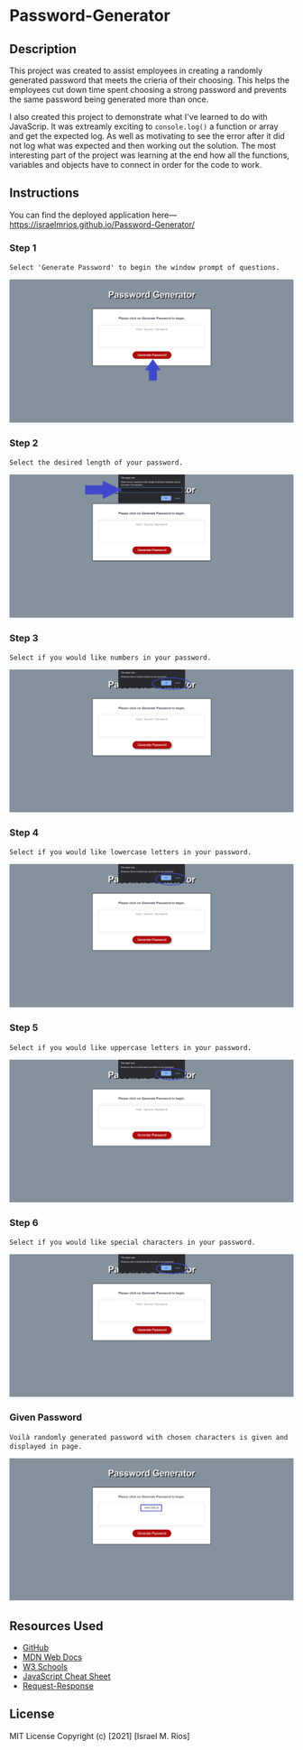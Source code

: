 # Password-Generator

## Description
This project was created to assist employees in creating a randomly generated password that meets the crieria of their choosing. This helps the employees cut down time spent choosing a strong password and prevents the same password being generated more than once.

I also created this project to demonstrate what I've learned to do with JavaScrip. It was extreamly exciting to ```console.log()``` a function or array and get the expected log. As well as motivating to see the error after it did not log what was expected and then working out the solution. The most interesting part of the project was learning at the end how all the functions, variables and objects have to connect in order for the code to work.

## Instructions

You can find the deployed application here&mdash;https://israelmrios.github.io/Password-Generator/

### Step 1
```
Select 'Generate Password' to begin the window prompt of questions.
```
![Screenshot of landing page.](./assets/images/Password-Generator-Demo.png)

### Step 2
```
Select the desired length of your password.
```
![Screenshot of first question.](./assets/images/Password-Legnth.png)

### Step 3
```
Select if you would like numbers in your password.
```
![Screenshot of second question.](./assets/images/Want-Numbers.png)

### Step 4
```
Select if you would like lowercase letters in your password.
```
![Screenshot of third question.](./assets/images/Want-Lower-Alpha.png)

### Step 5
```
Select if you would like uppercase letters in your password.
```
![Screenshot of forth question.](./assets/images/Want-Upper-Alpha.png)

### Step 6
```
Select if you would like special characters in your password.
```
![Screenshot of fift question.](./assets/images/Want-Special-Char.png)

### Given Password
```
Voilà randomly generated password with chosen characters is given and displayed in page.
```
![Image of password given.](./assets/images/Random-Password.png)

## Resources Used
* [GitHub](http://github.com)
* [MDN Web Docs](https://developer.mozilla.org)
* [W3 Schools](https://www.w3schools.com/)
* [JavaScript Cheat Sheet](https://websitesetup.org/javascript-cheat-sheet/)
* [Request-Response](https://coding-boot-camp.github.io/full-stack/github/professional-readme-guide)

## License
MIT License
Copyright (c) [2021] [Israel M. Rios]